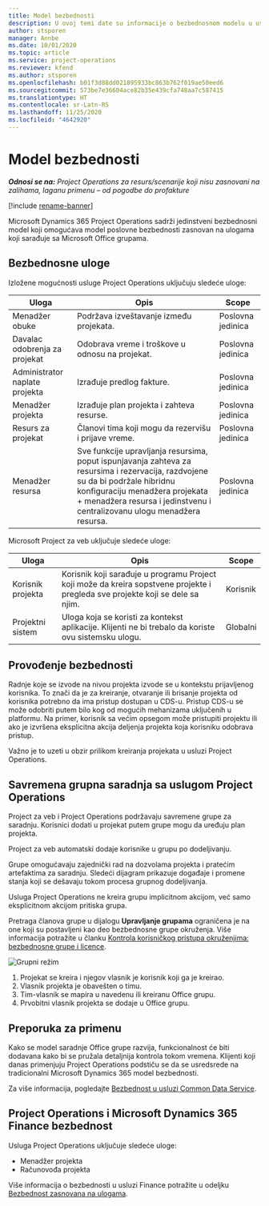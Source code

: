 ```yaml
---
title: Model bezbednosti
description: U ovoj temi date su informacije o bezbednosnom modelu u usluzi Dynamics 365 Project Operations.
author: stsporen
manager: Annbe
ms.date: 10/01/2020
ms.topic: article
ms.service: project-operations
ms.reviewer: kfend
ms.author: stsporen
ms.openlocfilehash: b01f3d88dd021895933bc863b762f019ae50eed6
ms.sourcegitcommit: 573be7e36604ace82b35e439cfa748aa7c587415
ms.translationtype: HT
ms.contentlocale: sr-Latn-RS
ms.lasthandoff: 11/25/2020
ms.locfileid: "4642920"
---
```

# <a name="security-model"></a>Model bezbednosti

_**Odnosi se na:** Project Operations za resurs/scenarije koji nisu zasnovani na zalihama, laganu primenu – od pogodbe do profakture_

[!include [rename-banner](~/includes/cc-data-platform-banner.md)]

Microsoft Dynamics 365 Project Operations sadrži jedinstveni bezbednosni model koji omogućava model poslovne bezbednosti zasnovan na ulogama koji sarađuje sa Microsoft Office grupama. 


## <a name="security-roles"></a>Bezbednosne uloge
Izložene mogućnosti usluge Project Operations uključuju sledeće uloge:

| Uloga                          | Opis                                                                                                                                                                 | Scope |
|-------------------------------|-----------------------------------------------------------------------------------------------------------------------------------------------------------------------------|------|
| Menadžer obuke              | Podržava izveštavanje između projekata.                                                                                                            | Poslovna jedinica              |
| Davalac odobrenja za projekat              | Odobrava vreme i troškove u odnosu na projekat.                                                                                                                              | Poslovna jedinica |
| Administrator naplate projekta | Izrađuje predlog fakture.                                                                                                                                                 | Poslovna jedinica |
| Menadžer projekta               | Izrađuje plan projekta i zahteva resurse.                                                                                                                              | Poslovna jedinica |
| Resurs za projekat              | Članovi tima koji mogu da rezervišu i prijave vreme.                                                                                                          | Poslovna jedinica|
| Menadžer resursa              | Sve funkcije upravljanja resursima, poput ispunjavanja zahteva za resursima i rezervacija, razdvojene su da bi podržale hibridnu konfiguraciju menadžera projekata + menadžera resursa i jedinstvenu i centralizovanu ulogu menadžera resursa. | Poslovna jedinica |


Microsoft Project za veb uključuje sledeće uloge:

| Uloga           | Opis                                                                                                        | Scope  |
|----------------|--------------------------------------------------------------------------------------------------------------------|--------|
| Korisnik projekta   | Korisnik koji sarađuje u programu Project   koji može da kreira sopstvene projekte i pregleda sve projekte koji se dele sa   njim. | Korisnik   |
| Projektni sistem | Uloga koja se koristi za kontekst   aplikacije. Klijenti ne bi trebalo da koriste ovu sistemsku ulogu.                                    | Globalni |

## <a name="security-enforcement"></a>Provođenje bezbednosti
Radnje koje se izvode na nivou projekta izvode se u kontekstu prijavljenog korisnika. To znači da je za kreiranje, otvaranje ili brisanje projekta od korisnika potrebno da ima pristup dostupan u CDS-u. Pristup CDS-u se može odobriti putem bilo kog od mogućih mehanizama uključenih u platformu. Na primer, korisnik sa većim opsegom može pristupiti projektu ili ako je izvršena eksplicitna akcija deljenja projekta koja korisniku odobrava pristup.

Važno je to uzeti u obzir prilikom kreiranja projekata u usluzi Project Operations.

## <a name="modern-group-collaboration-with-project-operations"></a>Savremena grupna saradnja sa uslugom Project Operations
Project za veb i Project Operations podržavaju savremene grupe za saradnju. Korisnici dodati u projekat putem grupe mogu da uređuju plan projekta.

Project za veb automatski dodaje korisnike u grupu po dodeljivanju.

Grupe omogućavaju zajednički rad na dozvolama projekta i pratećim artefaktima za saradnju. Sledeći dijagram prikazuje događaje i promene stanja koji se dešavaju tokom procesa grupnog dodeljivanja.

Usluga Project Operations ne kreira grupu implicitnom akcijom, već samo eksplicitnom akcijom pritiska grupa.

Pretraga članova grupe u dijalogu **Upravljanje grupama** ograničena je na one koji su postavljeni kao deo bezbednosne grupe okruženja. Više informacija potražite u članku [Kontrola korisničkog pristupa okruženjima: bezbednosne grupe i licence](https://docs.microsoft.com/power-platform/admin/control-user-access).

![Grupni režim](./media/groupsmode.png)

1. Projekat se kreira i njegov vlasnik je korisnik koji ga je kreirao.
2. Vlasnik projekta je obavešten o timu.
3. Tim-vlasnik se mapira u navedenu ili kreiranu Office grupu.
4. Prvobitni vlasnik projekta se dodaje u Office grupu.

## <a name="deployment-recommendation"></a>Preporuka za primenu
Kako se model saradnje Office grupe razvija, funkcionalnost će biti dodavana kako bi se pružala detaljnija kontrola tokom vremena. Klijenti koji danas primenjuju Project Operations podstiču se da se usredsrede na tradicionalni Microsoft Dynamics 365 model bezbednosti.

Za više informacija, pogledajte [Bezbednost u usluzi Common Data Service](https://docs.microsoft.com/power-platform/admin/wp-security).

## <a name="project-operations-and-microsoft-dynamics-365-finance-security"></a>Project Operations i Microsoft Dynamics 365 Finance bezbednost
Usluga Project Operations uključuje sledeće uloge:

- Menadžer projekta
- Računovođa projekta

Više informacija o bezbednosti u usluzi Finance potražite u odeljku [Bezbednost zasnovana na ulogama](https://docs.microsoft.com/dynamics365/fin-ops-core/dev-itpro/sysadmin/role-based-security).


